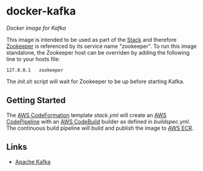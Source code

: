 # docker-kafka
_Docker image for Kafka_

This image is intended to be used as part of the [Stack](https://github.com/varunmc/docker-stack) and therefore [Zookeeper](https://github.com/varunmc/docker-zookeeper) is referenced by its service name "zookeeper". To run this image standalone, the Zookeeper host can be overriden by adding the following line to your hosts file:

```
127.0.0.1   zookeeper
```

The _init.sh_ script will wait for Zookeeper to be up before starting Kafka. 

## Getting Started
The [AWS CodeFormation](https://console.aws.amazon.com/cloudformation/home?region=us-east-1#/stack/detail?stackId=arn:aws:cloudformation:us-east-1:497513737772:stack%2FKafka%2Fe9f68bc0-91d5-11e7-9a79-50d5cd265c36) template _stack.yml_ will create an [AWS CodePipeline](https://console.aws.amazon.com/codepipeline/home?region=us-east-1#/view/Kafka) with an [AWS CodeBuild](https://console.aws.amazon.com/codebuild/home?region=us-east-1#/projects/Kafka/view) builder as defined in _buildspec.yml_. The continuous build pipeline will build and publish the image to [AWS ECR](https://console.aws.amazon.com/ecs/home?region=us-east-1#/repositories/mc.varun:kafka#images;tagStatus=ALL).

## Links
* [Apache Kafka](https://kafka.apache.org)
